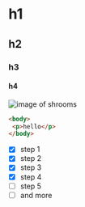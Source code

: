 # h1
## h2
### h3
#### h4

![image of shrooms](https://encrypted-tbn0.gstatic.com/images?q=tbn:ANd9GcQjA4qMcp0RyV_S9N_8J6VxgG9EbDnhUo4Qwg&s)

```html
<body>
 <p>hello</p>
</body>
```

- [x] step 1
- [x] step 2
- [x] step 3
- [x] step 4
- [ ] step 5
- [ ] and more
